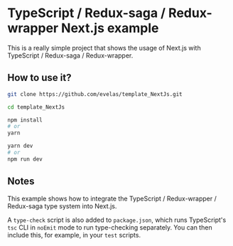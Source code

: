 # TypeScript / Redux-saga / Redux-wrapper Next.js example

This is a really simple project that shows the usage of Next.js with TypeScript / Redux-saga / Redux-wrapper.

## How to use it?

```bash
git clone https://github.com/evelas/template_NextJs.git

cd template_NextJs

npm install
# or
yarn

yarn dev
# or
npm run dev
```

## Notes

This example shows how to integrate the TypeScript / Redux-wrapper / Redux-saga type system into Next.js.

A `type-check` script is also added to `package.json`, which runs TypeScript's `tsc` CLI in `noEmit` mode to run type-checking separately. You can then include this, for example, in your `test` scripts.
